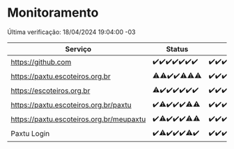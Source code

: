 # Monitoramento

Última verificação: 18/04/2024 19:04:00 -03

|Serviço|Status|Últimas 24h|
|---|---|---|
|https://github.com|<span title="2024-04-11: OK=24">✔️</span><span title="2024-04-12: OK=24">✔️</span><span title="2024-04-13: OK=24">✔️</span><span title="2024-04-14: OK=10">✔️</span><span title="2024-04-15: OK=21">✔️</span><span title="2024-04-16: OK=24">✔️</span><span title="2024-04-17: OK=22">✔️</span>|<span title="17/04/2024 19:04:00 -03 : 200">✔️</span><span title="17/04/2024 20:06:00 -03 : 200">✔️</span><span title="17/04/2024 21:30:00 -03 : 200">✔️</span><span title="17/04/2024 22:40:00 -03 : 200">✔️</span><span title="17/04/2024 23:16:00 -03 : 200">✔️</span><span title="18/04/2024 00:07:00 -03 : 200">✔️</span><span title="18/04/2024 01:07:00 -03 : 200">✔️</span><span title="18/04/2024 02:07:00 -03 : 200">✔️</span><span title="18/04/2024 03:09:00 -03 : 200">✔️</span><span title="18/04/2024 04:07:00 -03 : 200">✔️</span><span title="18/04/2024 05:09:00 -03 : 200">✔️</span><span title="18/04/2024 06:07:00 -03 : 200">✔️</span><span title="18/04/2024 07:06:00 -03 : 200">✔️</span><span title="18/04/2024 08:03:00 -03 : 200">✔️</span><span title="18/04/2024 09:11:00 -03 : 200">✔️</span><span title="18/04/2024 10:06:00 -03 : 200">✔️</span><span title="18/04/2024 11:06:00 -03 : 200">✔️</span><span title="18/04/2024 12:06:00 -03 : 200">✔️</span><span title="18/04/2024 13:07:00 -03 : 200">✔️</span><span title="18/04/2024 14:04:00 -03 : 200">✔️</span><span title="18/04/2024 15:08:00 -03 : 200">✔️</span><span title="18/04/2024 16:03:00 -03 : 200">✔️</span><span title="18/04/2024 17:07:00 -03 : 200">✔️</span><span title="18/04/2024 18:05:00 -03 : 200">✔️</span><span title="18/04/2024 19:04:00 -03 : 200">✔️</span>|
|https://paxtu.escoteiros.org.br|<span title="2024-04-11: OK=23, Falhas=1">⚠️</span><span title="2024-04-12: OK=23, Falhas=1">⚠️</span><span title="2024-04-13: OK=24">✔️</span><span title="2024-04-14: OK=10">✔️</span><span title="2024-04-15: OK=20, Falhas=1">⚠️</span><span title="2024-04-16: OK=23, Falhas=1">⚠️</span><span title="2024-04-17: OK=20, Falhas=2">⚠️</span>|<span title="17/04/2024 19:04:00 -03 : 200">✔️</span><span title="17/04/2024 20:06:00 -03 : 200">✔️</span><span title="17/04/2024 21:30:00 -03 : 200">✔️</span><span title="17/04/2024 22:40:00 -03 : 200">✔️</span><span title="17/04/2024 23:16:00 -03 : 200">✔️</span><span title="18/04/2024 00:07:00 -03 : 200">✔️</span><span title="18/04/2024 01:07:00 -03 : 200">✔️</span><span title="18/04/2024 02:07:00 -03 : 200">✔️</span><span title="18/04/2024 03:09:00 -03 : 200">✔️</span><span title="18/04/2024 04:07:00 -03 : 200">✔️</span><span title="18/04/2024 05:09:00 -03 : 200">✔️</span><span title="18/04/2024 06:07:00 -03 : 200">✔️</span><span title="18/04/2024 07:06:00 -03 : 200">✔️</span><span title="18/04/2024 08:03:00 -03 : 200">✔️</span><span title="18/04/2024 09:11:00 -03 : 200">✔️</span><span title="18/04/2024 10:06:00 -03 : 200">✔️</span><span title="18/04/2024 11:06:00 -03 : 200">✔️</span><span title="18/04/2024 12:06:00 -03 : 200">✔️</span><span title="18/04/2024 13:07:00 -03 : 200">✔️</span><span title="18/04/2024 14:04:00 -03 : 200">✔️</span><span title="18/04/2024 15:08:00 -03 : 200">✔️</span><span title="18/04/2024 16:03:00 -03 : 200">✔️</span><span title="18/04/2024 17:07:00 -03 : 200">✔️</span><span title="18/04/2024 18:05:00 -03 : 200">✔️</span><span title="18/04/2024 19:04:00 -03 : 200">✔️</span>|
|https://escoteiros.org.br|<span title="2024-04-11: OK=23, Falhas=1">⚠️</span><span title="2024-04-12: OK=24">✔️</span><span title="2024-04-13: OK=24">✔️</span><span title="2024-04-14: OK=10">✔️</span><span title="2024-04-15: OK=21">✔️</span><span title="2024-04-16: OK=24">✔️</span><span title="2024-04-17: OK=22">✔️</span>|<span title="17/04/2024 19:04:00 -03 : 200">✔️</span><span title="17/04/2024 20:06:00 -03 : 200">✔️</span><span title="17/04/2024 21:30:00 -03 : 200">✔️</span><span title="17/04/2024 22:40:00 -03 : 200">✔️</span><span title="17/04/2024 23:16:00 -03 : 200">✔️</span><span title="18/04/2024 00:07:00 -03 : 200">✔️</span><span title="18/04/2024 01:07:00 -03 : 200">✔️</span><span title="18/04/2024 02:07:00 -03 : 200">✔️</span><span title="18/04/2024 03:09:00 -03 : 200">✔️</span><span title="18/04/2024 04:07:00 -03 : 200">✔️</span><span title="18/04/2024 05:09:00 -03 : 200">✔️</span><span title="18/04/2024 06:07:00 -03 : 200">✔️</span><span title="18/04/2024 07:06:00 -03 : 200">✔️</span><span title="18/04/2024 08:03:00 -03 : 200">✔️</span><span title="18/04/2024 09:11:00 -03 : 200">✔️</span><span title="18/04/2024 10:06:00 -03 : 200">✔️</span><span title="18/04/2024 11:06:00 -03 : 200">✔️</span><span title="18/04/2024 12:06:00 -03 : 200">✔️</span><span title="18/04/2024 13:07:00 -03 : 200">✔️</span><span title="18/04/2024 14:04:00 -03 : 200">✔️</span><span title="18/04/2024 15:08:00 -03 : 200">✔️</span><span title="18/04/2024 16:03:00 -03 : 200">✔️</span><span title="18/04/2024 17:07:00 -03 : 200">✔️</span><span title="18/04/2024 18:05:00 -03 : 200">✔️</span><span title="18/04/2024 19:04:00 -03 : 200">✔️</span>|
|https://paxtu.escoteiros.org.br/paxtu|<span title="2024-04-11: OK=24">✔️</span><span title="2024-04-12: OK=23, Falhas=1">⚠️</span><span title="2024-04-13: OK=24">✔️</span><span title="2024-04-14: OK=10">✔️</span><span title="2024-04-15: OK=21">✔️</span><span title="2024-04-16: OK=23, Falhas=1">⚠️</span><span title="2024-04-17: OK=21, Falhas=1">⚠️</span>|<span title="17/04/2024 19:04:00 -03 : 200">✔️</span><span title="17/04/2024 20:06:00 -03 : 200">✔️</span><span title="17/04/2024 21:30:00 -03 : 200">✔️</span><span title="17/04/2024 22:40:00 -03 : 200">✔️</span><span title="17/04/2024 23:16:00 -03 : 200">✔️</span><span title="18/04/2024 00:07:00 -03 : 200">✔️</span><span title="18/04/2024 01:07:00 -03 : 200">✔️</span><span title="18/04/2024 02:07:00 -03 : 200">✔️</span><span title="18/04/2024 03:09:00 -03 : 200">✔️</span><span title="18/04/2024 04:07:00 -03 : 200">✔️</span><span title="18/04/2024 05:09:00 -03 : 200">✔️</span><span title="18/04/2024 06:07:00 -03 : 200">✔️</span><span title="18/04/2024 07:06:00 -03 : 200">✔️</span><span title="18/04/2024 08:03:00 -03 : 200">✔️</span><span title="18/04/2024 09:11:00 -03 : 200">✔️</span><span title="18/04/2024 10:06:00 -03 : 200">✔️</span><span title="18/04/2024 11:06:00 -03 : 200">✔️</span><span title="18/04/2024 12:06:00 -03 : 200">✔️</span><span title="18/04/2024 13:07:00 -03 : 200">✔️</span><span title="18/04/2024 14:04:00 -03 : 200">✔️</span><span title="18/04/2024 15:08:00 -03 : 200">✔️</span><span title="18/04/2024 16:03:00 -03 : 200">✔️</span><span title="18/04/2024 17:07:00 -03 : 200">✔️</span><span title="18/04/2024 18:06:00 -03 : 200">✔️</span><span title="18/04/2024 19:04:00 -03 : 200">✔️</span>|
|https://paxtu.escoteiros.org.br/meupaxtu|<span title="2024-04-11: OK=24">✔️</span><span title="2024-04-12: OK=23, Falhas=1">⚠️</span><span title="2024-04-13: OK=24">✔️</span><span title="2024-04-14: OK=10">✔️</span><span title="2024-04-15: OK=21">✔️</span><span title="2024-04-16: OK=23, Falhas=1">⚠️</span><span title="2024-04-17: OK=21, Falhas=1">⚠️</span>|<span title="17/04/2024 19:04:00 -03 : 200">✔️</span><span title="17/04/2024 20:06:00 -03 : 200">✔️</span><span title="17/04/2024 21:30:00 -03 : 200">✔️</span><span title="17/04/2024 22:40:00 -03 : 200">✔️</span><span title="17/04/2024 23:16:00 -03 : 200">✔️</span><span title="18/04/2024 00:07:00 -03 : 200">✔️</span><span title="18/04/2024 01:07:00 -03 : 200">✔️</span><span title="18/04/2024 02:07:00 -03 : 200">✔️</span><span title="18/04/2024 03:09:00 -03 : 200">✔️</span><span title="18/04/2024 04:07:00 -03 : 200">✔️</span><span title="18/04/2024 05:09:00 -03 : 200">✔️</span><span title="18/04/2024 06:07:00 -03 : 200">✔️</span><span title="18/04/2024 07:06:00 -03 : 200">✔️</span><span title="18/04/2024 08:03:00 -03 : 200">✔️</span><span title="18/04/2024 09:11:00 -03 : 200">✔️</span><span title="18/04/2024 10:06:00 -03 : 200">✔️</span><span title="18/04/2024 11:06:00 -03 : 200">✔️</span><span title="18/04/2024 12:06:00 -03 : 200">✔️</span><span title="18/04/2024 13:07:00 -03 : 200">✔️</span><span title="18/04/2024 14:04:00 -03 : 200">✔️</span><span title="18/04/2024 15:08:00 -03 : 200">✔️</span><span title="18/04/2024 16:03:00 -03 : 200">✔️</span><span title="18/04/2024 17:07:00 -03 : 200">✔️</span><span title="18/04/2024 18:06:00 -03 : 200">✔️</span><span title="18/04/2024 19:04:00 -03 : 200">✔️</span>|
|Paxtu Login|<span title="2024-04-11: OK=24">✔️</span><span title="2024-04-12: OK=23, Falhas=1">⚠️</span><span title="2024-04-13: OK=24">✔️</span><span title="2024-04-14: OK=10">✔️</span><span title="2024-04-15: OK=21">✔️</span><span title="2024-04-16: OK=23, Falhas=1">⚠️</span><span title="2024-04-17: OK=22">✔️</span>|<span title="17/04/2024 19:04:00 -03 : 200">✔️</span><span title="17/04/2024 20:06:00 -03 : 200">✔️</span><span title="17/04/2024 21:30:00 -03 : 200">✔️</span><span title="17/04/2024 22:40:00 -03 : 200">✔️</span><span title="17/04/2024 23:16:00 -03 : 200">✔️</span><span title="18/04/2024 00:07:00 -03 : 200">✔️</span><span title="18/04/2024 01:07:00 -03 : 200">✔️</span><span title="18/04/2024 02:07:00 -03 : 200">✔️</span><span title="18/04/2024 03:09:00 -03 : 200">✔️</span><span title="18/04/2024 04:07:00 -03 : 200">✔️</span><span title="18/04/2024 05:09:00 -03 : 200">✔️</span><span title="18/04/2024 06:07:00 -03 : 200">✔️</span><span title="18/04/2024 07:06:00 -03 : 200">✔️</span><span title="18/04/2024 08:03:00 -03 : 200">✔️</span><span title="18/04/2024 09:11:00 -03 : 200">✔️</span><span title="18/04/2024 10:06:00 -03 : 200">✔️</span><span title="18/04/2024 11:06:00 -03 : 200">✔️</span><span title="18/04/2024 12:06:00 -03 : 200">✔️</span><span title="18/04/2024 13:07:00 -03 : 200">✔️</span><span title="18/04/2024 14:04:00 -03 : 200">✔️</span><span title="18/04/2024 15:08:00 -03 : 200">✔️</span><span title="18/04/2024 16:03:00 -03 : 200">✔️</span><span title="18/04/2024 17:07:00 -03 : 200">✔️</span><span title="18/04/2024 18:06:00 -03 : 200">✔️</span><span title="18/04/2024 19:04:00 -03 : 200">✔️</span>|
